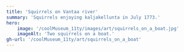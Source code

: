 ```yaml
---
title: 'Squirrels on Vantaa river'
summary: 'Squirrels enjoying kaljakellunta in July 1773.'
hero:
    image: '/coolMuseum_11ty/images/art/squirrels_on_a_boat.jpg'
    imageAlt: 'Two squirrels on a boat.'
gh-url: '/coolMuseum_11ty/art/squirrels_on_a_boat'
---
```

